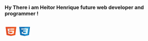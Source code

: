 ### Hy There i am Heitor Henrique future web developer and programmer !

<div style="display: inline_block"><br>
  <img align="center" alt="Heitor-HTML" height="30" width="40" src="https://raw.githubusercontent.com/devicons/devicon/master/icons/html5/html5-original.svg">
  <img align="center" alt="Heitor-CSS" height="30" width="40" src="https://raw.githubusercontent.com/devicons/devicon/master/icons/css3/css3-original.svg">
</div>
